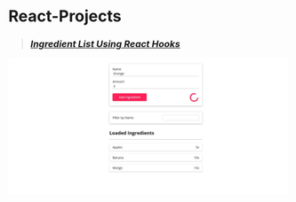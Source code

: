 # React-Projects
  > ###  *[Ingredient List Using React Hooks](/IngredientListUsingReactHooks/)*
   ![ingredient](/IngredientListUsingReactHooks/webpages/ingredient.JPG)
